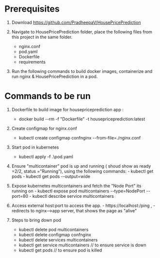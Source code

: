 Prerequisites
===========
1. Download https://github.com/PradheepaV/HousePricePrediction 

2. Navigate to HousePricePrediction folder, place the following files from this project in the same folder.
	  - nginx.conf
	  - pod.yaml
	  - Dockerfile
	  - requirements

3. Run the following commands to build docker images, containerize and run nginx & HousePricePrediction in a pod.


Commands to be run
====================

1. Dockerfile to build image for  housepriceprediction app :
	  - docker build --rm -f "Dockerfile" -t housepriceprediction:latest 

2. Create configmap for nginx.conf
	  - kubectl create configmap confnginx --from-file=./nginx.conf

3. Start pod in kubernetes
	  - kubectl apply -f .\pod.yaml

4. Ensure "multicontainer" pod is up and running ( shoud show as ready =2/2, status ="Running"),
   using the following commands:
	    - kubectl get pods
	    - kubectl get pods --output=wide

5. Expose kubernetes multicontainers and fetch the "Node Port" its running on
	    - kubectl expose pod multicontainers --type=NodePort --port=80
	    - kubectl describe service multicontainers

6. Access external host:port to access the app.
	    - https://localhost:<Node Port>/ping ,
	    - redirects to nginx-->app server, that shows the page as "alive"

7. Steps to bring down pod 
      - kubectl delete pod multicontainers
      - kubectl delete configmap confnginx
      - kubectl delete services multicontainers
      - kubectl get service multicontainers // to ensure service is down
      - kubectl get pods // to ensure pod is killed
